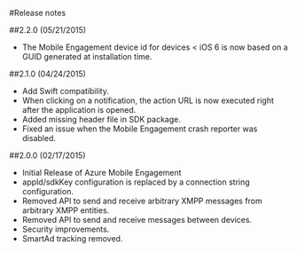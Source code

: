 <properties 
	pageTitle="Azure Mobile Engagement iOS SDK Release Notes" 
	description="Latest updates and procedures for iOS SDK for Azure Mobile Engagement"
	services="mobile-engagement" 
	documentationCenter="mobile" 
	authors="kpiteira" 
	manager="dwrede" 
	editor="" />

<tags 
	ms.service="mobile-engagement" 
	ms.workload="mobile" 
	ms.tgt_pltfrm="mobile-ios" 
	ms.devlang="objective-c" 
	ms.topic="article" 
	ms.date="02/12/2015" 
	ms.author="kapiteir" />

#Release notes

##2.2.0 (05/21/2015)

-   The Mobile Engagement device id for devices < iOS 6 is now based on a GUID generated at installation time.

##2.1.0 (04/24/2015)

-   Add Swift compatibility.
-   When clicking on a notification, the action URL is now executed right after the application is opened.
-   Added missing header file in SDK package.
-   Fixed an issue when the Mobile Engagement crash reporter was disabled.

##2.0.0 (02/17/2015)

-   Initial Release of Azure Mobile Engagement
-   appId/sdkKey configuration is replaced by a connection string configuration.
-   Removed API to send and receive arbitrary XMPP messages from arbitrary XMPP entities.
-   Removed API to send and receive messages between devices.
-   Security improvements.
-   SmartAd tracking removed.

